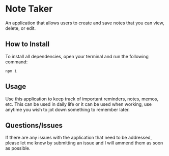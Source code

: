 # Note Taker
 
An application that allows users to create and save notes that you can view, delete, or edit. 

 ## How to Install
 To install all dependencies, open your terminal and run the following command: 
 
 ```
 npm i
 ```
## Usage 
Use this application to keep track of important reminders, notes, memos, etc. This can be used in daily life or it can be used when working, use anytime you wish to jot down something to remember later. 

## Questions/Issues
If there are any issues with the application that need to be addressed, please let me know by submitting an issue and I will ammend them as soon as possible. 